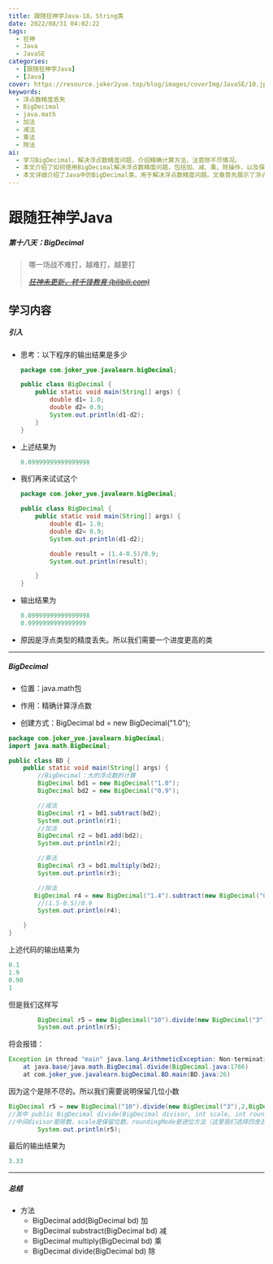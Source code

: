 ```yaml
---
title: 跟随狂神学Java-18，String类
date: 2022/08/31 04:02:22
tags:
  - 狂神
  - Java
  - JavaSE
categories:
  - [跟随狂神学Java]
  - [Java]
cover: https://resource.joker2yue.top/blog/images/coverImg/JavaSE/10.jpg
keywords:
  - 浮点数精度丢失
  - BigDecimal
  - java.math
  - 加法
  - 减法
  - 乘法
  - 除法
ai:
  - 学习BigDecimal，解决浮点数精度问题，介绍精确计算方法，注意除不尽情况。
  - 本文介绍了如何使用BigDecimal解决浮点数精度问题，包括加、减、乘、除操作，以及保留小数位数和进位方法的设置，帮助开发者进行精确计算。
  - 本文详细介绍了Java中的BigDecimal类，用于解决浮点数精度问题。文章首先展示了浮点数计算中的精度丢失情况，然后介绍了BigDecimal的创建和基本运算方法，包括加、减、乘、除，并讨论了除不尽情况下的处理方法，如保留小数位数和进位方式。这些知识对开发者进行精确计算非常有帮助。
---
```

# 跟随狂神学Java

##### 第十八天：BigDecimal

> 哪一场战不难打，越难打，越要打
>
> *~~[狂神未更新，转千锋教育 (bilibili.com)](https://www.bilibili.com/video/BV1vt4y197nY?spm_id_from=333.337.search-card.all.click)~~*

## 学习内容

##### 引入

* 思考：以下程序的输出结果是多少

  ~~~java
  package com.joker_yue.javalearn.bigDecimal;
  
  public class BigDecimal {
      public static void main(String[] args) {
          double d1= 1.0;
          double d2= 0.9;
          System.out.println(d1-d2);
      }
  }
  ~~~

* 上述结果为

  ~~~java
  0.09999999999999998
  ~~~

* 我们再来试试这个

  ~~~~java
  package com.joker_yue.javalearn.bigDecimal;
  
  public class BigDecimal {
      public static void main(String[] args) {
          double d1= 1.0;
          double d2= 0.9;
          System.out.println(d1-d2);
  
          double result = (1.4-0.5)/0.9;
          System.out.println(result);
  
      }
  }
  ~~~~

* 输出结果为

  ~~~java
  0.09999999999999998
  0.9999999999999999
  ~~~

* 原因是浮点类型的精度丢失。所以我们需要一个进度更高的类

---

##### BigDecimal

* 位置：java.math包

* 作用：精确计算浮点数

* 创建方式：BigDecimal bd = new BigDecimal("1.0");

  

~~~java
package com.joker_yue.javalearn.bigDecimal;
import java.math.BigDecimal;

public class BD {
    public static void main(String[] args) {
        //BigDecimal：大的浮点数的计算
        BigDecimal bd1 = new BigDecimal("1.0");
        BigDecimal bd2 = new BigDecimal("0.9");

        //减法
        BigDecimal r1 = bd1.subtract(bd2);
        System.out.println(r1);
        //加法
        BigDecimal r2 = bd1.add(bd2);
        System.out.println(r2);

        //乘法
        BigDecimal r3 = bd1.multiply(bd2);
        System.out.println(r3);

        //除法
       BigDecimal r4 = new BigDecimal("1.4").subtract(new BigDecimal("0.5")).divide(new BigDecimal("0.9"));
        //(1.5-0.5)/0.9
        System.out.println(r4);

    }
}
~~~

上述代码的输出结果为

~~~java
0.1
1.9
0.90
1
~~~

但是我们这样写

~~~java
        BigDecimal r5 = new BigDecimal("10").divide(new BigDecimal("3"));
        System.out.println(r5);
~~~

将会报错：
~~~java
Exception in thread "main" java.lang.ArithmeticException: Non-terminating decimal expansion; no exact representable decimal result.
	at java.base/java.math.BigDecimal.divide(BigDecimal.java:1766)
	at com.joker_yue.javalearn.bigDecimal.BD.main(BD.java:26)
~~~

因为这个是除不尽的。所以我们需要说明保留几位小数

~~~java
BigDecimal r5 = new BigDecimal("10").divide(new BigDecimal("3"),2,BigDecimal.ROUND_HALF_UP);
//其中 public BigDecimal divide(BigDecimal divisor, int scale, int roundingMode)，
//中间divisor是除数，scale是保留位数，roundingMode是进位方法（这里我们选择四舍五入进位）
        System.out.println(r5);
~~~

最后的输出结果为

~~~java
3.33
~~~

---

##### 总结

* 方法
  * BigDecimal add(BigDecimal bd)	加
  * BigDecimal substract(BigDecimal bd)  减
  * BigDecimal multiply(BigDecimal bd)  乘
  * BigDecimal divide(BigDecimal bd)  除